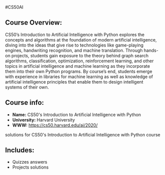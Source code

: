 #CS50AI 

## Course Overview:
CS50’s Introduction to Artificial Intelligence with Python explores the concepts and algorithms at the foundation of modern artificial intelligence, diving into the ideas that give rise to technologies like game-playing engines, handwriting recognition, and machine translation. Through hands-on projects, students gain exposure to the theory behind graph search algorithms, classification, optimization, reinforcement learning, and other topics in artificial intelligence and machine learning as they incorporate them into their own Python programs. By course’s end, students emerge with experience in libraries for machine learning as well as knowledge of artificial intelligence principles that enable them to design intelligent systems of their own.


## Course info:
* __Name:__ CS50's Introduction to Artificial Intelligence with Python
* __University:__ Harvard University
* __WWW:__ https://cs50.harvard.edu/ai/2020/

solutions for CS50's Introduction to Artificial Intelligence with Python course

## Includes:
* Quizzes answers
* Projects solutions



